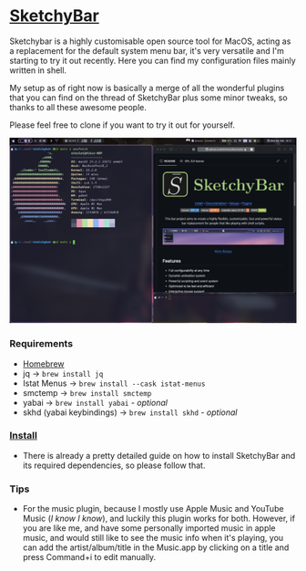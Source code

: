 <!-- markdownlint-disable MD013 MD001 -->

# [SketchyBar](https://github.com/FelixKratz/SketchyBar)

Sketchybar is a highly customisable open source tool for MacOS, acting as a replacement for the default system menu bar, it's very versatile and I'm starting to try it out recently. Here you can find my configuration files mainly written in shell.

My setup as of right now is basically a merge of all the wonderful plugins that you can find on the thread of SketchyBar plus some minor tweaks, so thanks to all these awesome people.

Please feel free to clone if you want to try it out for yourself.

![Showcase](./images/Showcase202402.png)

### Requirements

- [Homebrew](https://brew.sh)
- jq -> `brew install jq`
- Istat Menus -> `brew install --cask istat-menus`
- smctemp -> `brew install smctemp`
- yabai -> `brew install yabai` - _optional_
- skhd (yabai keybindings) -> `brew install skhd` - _optional_

### [Install](https://felixkratz.github.io/SketchyBar/setup)

- There is already a pretty detailed guide on how to install SketchyBar and its required dependencies, so please follow that.

### Tips

- For the music plugin, because I mostly use Apple Music and YouTube Music (_I know I know_), and luckily this plugin works for both. However, if you are like me, and have some personally imported music in apple music, and would still like to see the music info when it's playing, you can add the artist/album/title in the Music.app by clicking on a title and press Command+i to edit manually.
